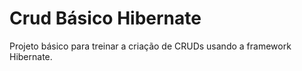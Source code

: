 # Crud Básico Hibernate

Projeto básico para treinar a criação de CRUDs usando a framework Hibernate.
